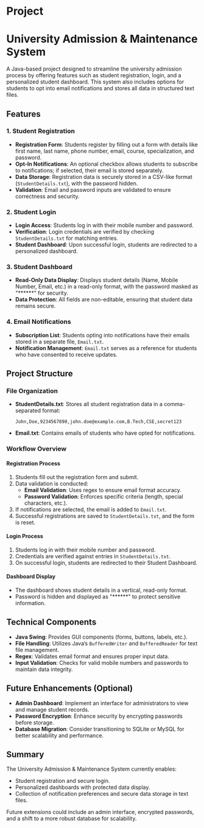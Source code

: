 # Project
# University Admission & Maintenance System

A Java-based project designed to streamline the university admission process by offering features such as student registration, login, and a personalized student dashboard. This system also includes options for students to opt into email notifications and stores all data in structured text files.

## Features

### 1. Student Registration
- **Registration Form**: Students register by filling out a form with details like first name, last name, phone number, email, course, specialization, and password.
- **Opt-In Notifications**: An optional checkbox allows students to subscribe to notifications; if selected, their email is stored separately.
- **Data Storage**: Registration data is securely stored in a CSV-like format (`StudentDetails.txt`), with the password hidden.
- **Validation**: Email and password inputs are validated to ensure correctness and security.

### 2. Student Login
- **Login Access**: Students log in with their mobile number and password.
- **Verification**: Login credentials are verified by checking `StudentDetails.txt` for matching entries.
- **Student Dashboard**: Upon successful login, students are redirected to a personalized dashboard.

### 3. Student Dashboard
- **Read-Only Data Display**: Displays student details (Name, Mobile Number, Email, etc.) in a read-only format, with the password masked as "******" for security.
- **Data Protection**: All fields are non-editable, ensuring that student data remains secure.

### 4. Email Notifications
- **Subscription List**: Students opting into notifications have their emails stored in a separate file, `Email.txt`.
- **Notification Management**: `Email.txt` serves as a reference for students who have consented to receive updates.

## Project Structure

### File Organization
- **StudentDetails.txt**: Stores all student registration data in a comma-separated format:
  ```
  John,Doe,9234567890,john.doe@example.com,B.Tech,CSE,secret123
  ```
- **Email.txt**: Contains emails of students who have opted for notifications.

### Workflow Overview

#### Registration Process
1. Students fill out the registration form and submit.
2. Data validation is conducted:
   - **Email Validation**: Uses regex to ensure email format accuracy.
   - **Password Validation**: Enforces specific criteria (length, special characters, etc.).
3. If notifications are selected, the email is added to `Email.txt`.
4. Successful registrations are saved to `StudentDetails.txt`, and the form is reset.

#### Login Process
1. Students log in with their mobile number and password.
2. Credentials are verified against entries in `StudentDetails.txt`.
3. On successful login, students are redirected to their Student Dashboard.

#### Dashboard Display
- The dashboard shows student details in a vertical, read-only format.
- Password is hidden and displayed as "******" to protect sensitive information.

## Technical Components

- **Java Swing**: Provides GUI components (forms, buttons, labels, etc.).
- **File Handling**: Utilizes Java’s `BufferedWriter` and `BufferedReader` for text file management.
- **Regex**: Validates email format and ensures proper input data.
- **Input Validation**: Checks for valid mobile numbers and passwords to maintain data integrity.

## Future Enhancements (Optional)

- **Admin Dashboard**: Implement an interface for administrators to view and manage student records.
- **Password Encryption**: Enhance security by encrypting passwords before storage.
- **Database Migration**: Consider transitioning to SQLite or MySQL for better scalability and performance.

## Summary

The University Admission & Maintenance System currently enables:
- Student registration and secure login.
- Personalized dashboards with protected data display.
- Collection of notification preferences and secure data storage in text files.

Future extensions could include an admin interface, encrypted passwords, and a shift to a more robust database for scalability.
